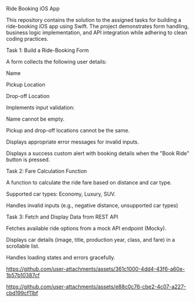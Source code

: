 Ride Booking iOS App

This repository contains the solution to the assigned tasks for building a ride-booking iOS app using Swift. The project demonstrates form handling, business logic implementation, and API integration while adhering to clean coding practices.

Task 1: Build a Ride-Booking Form

A form collects the following user details:

Name

Pickup Location

Drop-off Location

Implements input validation:

Name cannot be empty.

Pickup and drop-off locations cannot be the same.

Displays appropriate error messages for invalid inputs.

Displays a success  custom alert with booking details when the "Book Ride" button is pressed.

Task 2: Fare Calculation Function

A function to calculate the ride fare based on distance and car type.

Supported car types: Economy, Luxury, SUV.

Handles invalid inputs (e.g., negative distance, unsupported car types)

Task 3: Fetch and Display Data from REST API

Fetches available ride options from a mock API endpoint (Mocky).

Displays car details (image, title, production year, class, and fare) in a scrollable list.

Handles loading states and errors gracefully.

https://github.com/user-attachments/assets/361c1000-4dd4-43f6-a60e-1b57b10387cf



https://github.com/user-attachments/assets/e88c0c76-cbe2-4c07-a227-cbd199cf11bf

